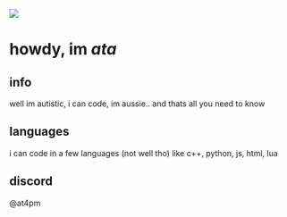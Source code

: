 [![](https://visitcount.itsvg.in/api?id=at4pm&label=Profile%20Views&icon=5&pretty=true)](https://visitcount.itsvg.in)
# howdy, im *ata*

## info
well im autistic, i can code, im aussie.. and thats all you need to know

## languages
i can code in a few languages (not well tho) like c++, python, js, html, lua

## discord
@at4pm
